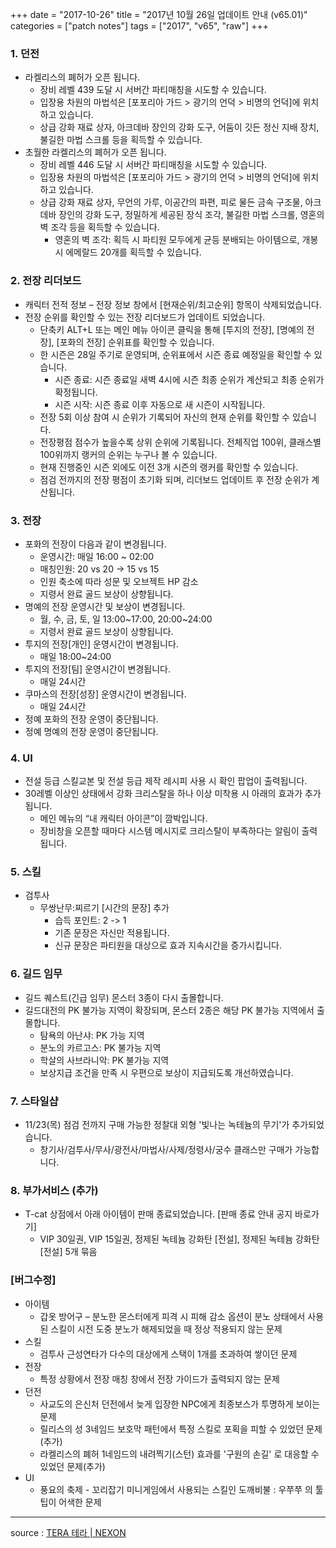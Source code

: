 +++
date = "2017-10-26"
title = "2017년 10월 26일 업데이트 안내 (v65.01)"
categories = ["patch notes"]
tags = ["2017", "v65", "raw"]
+++

### 1. 던전
- 라켈리스의 폐허가 오픈 됩니다.
  - 장비 레벨 439 도달 시 서버간 파티매칭을 시도할 수 있습니다.
  - 입장용 차원의 마법석은 [포포리아 가드 > 광기의 언덕 > 비명의 언덕]에 위치하고 있습니다.
  - 상급 강화 재료 상자, 아크데바 장인의 강화 도구, 어둠이 깃든 정신 지배 장치, 불길한 마법 스크롤 등을 획득할 수 있습니다.
- 초월한 라켈리스의 폐허가 오픈 됩니다.
  - 장비 레벨 446 도달 시 서버간 파티매칭을 시도할 수 있습니다.
  - 입장용 차원의 마법석은 [포포리아 가드 > 광기의 언덕 > 비명의 언덕]에 위치하고 있습니다.
  - 상급 강화 재료 상자, 무언의 가루, 이공간의 파편, 피로 물든 금속 구조물, 아크데바 장인의 강화 도구, 정밀하게 세공된 장식 조각, 불길한 마법 스크롤, 영혼의 벽 조각 등을 획득할 수 있습니다.
    - 영혼의 벽 조각: 획득 시 파티원 모두에게 균등 분배되는 아이템으로, 개봉 시 에메랄드 20개를 획득할 수 있습니다.

### 2. 전장 리더보드
- 캐릭터 전적 정보 – 전장 정보 창에서 [현재순위/최고순위] 항목이 삭제되었습니다.
- 전장 순위를 확인할 수 있는 전장 리더보드가 업데이트 되었습니다.
  - 단축키 ALT+L 또는 메인 메뉴 아이콘 클릭을 통해 [투지의 전장], [명예의 전장], [포화의 전장] 순위표를 확인할 수 있습니다.
  - 한 시즌은 28일 주기로 운영되며, 순위표에서 시즌 종료 예정일을 확인할 수 있습니다.
    - 시즌 종료: 시즌 종료일 새벽 4시에 시즌 최종 순위가 계산되고 최종 순위가 확정됩니다.
    - 시즌 시작: 시즌 종료 이후 자동으로 새 시즌이 시작됩니다.
  - 전장 5회 이상 참여 시 순위가 기록되어 자신의 현재 순위를 확인할 수 있습니다.
  - 전장평점 점수가 높을수록 상위 순위에 기록됩니다. 전체직업 100위, 클래스별 100위까지 랭커의 순위는 누구나 볼 수 있습니다.
  - 현재 진행중인 시즌 외에도 이전 3개 시즌의 랭커를 확인할 수 있습니다.
  -  점검 전까지의 전장 평점이 초기화 되며, 리더보드 업데이트 후 전장 순위가 계산됩니다.

### 3. 전장
- 포화의 전장이 다음과 같이 변경됩니다.
  - 운영시간: 매일 16:00 ~ 02:00
  - 매칭인원: 20 vs 20 -> 15 vs 15
  - 인원 축소에 따라 성문 및 오브젝트 HP 감소
  - 지령서 완료 골드 보상이 상향됩니다.
- 명예의 전장 운영시간 및 보상이 변경됩니다.
  - 월, 수, 금, 토, 일 13:00~17:00, 20:00~24:00
  - 지령서 완료 골드 보상이 상향됩니다.
- 투지의 전장[개인] 운영시간이 변경됩니다.
  - 매일 18:00~24:00
- 투지의 전장[팀] 운영시간이 변경됩니다.
  - 매일 24시간
- 쿠마스의 전장[성장] 운영시간이 변경됩니다.
  - 매일 24시간
- 정예 포화의 전장 운영이 중단됩니다.
- 정예 명예의 전장 운영이 중단됩니다.

### 4. UI
- 전설 등급 스킬교본 및 전설 등급 제작 레시피 사용 시 확인 팝업이 출력됩니다.
- 30레벨 이상인 상태에서 강화 크리스탈을 하나 이상 미착용 시 아래의 효과가 추가됩니다.
  - 메인 메뉴의 “내 캐릭터 아이콘”이 깜박입니다.
  - 장비창을 오픈할 때마다 시스템 메시지로 크리스탈이 부족하다는 알림이 출력됩니다.

### 5. 스킬
- 검투사
  - 무쌍난무:찌르기 [시간의 문장] 추가
    - 습득 포인트: 2 -> 1
    - 기존 문장은 자신만 적용됩니다.
    - 신규 문장은 파티원을 대상으로 효과 지속시간을 증가시킵니다.

### 6. 길드 임무
- 길드 퀘스트(긴급 임무) 몬스터 3종이 다시 출몰합니다.
- 길드대전의 PK 불가능 지역이 확장되며, 몬스터 2종은 해당 PK 불가능 지역에서 출몰합니다.
  - 탐욕의 아난샤: PK 가능 지역
  - 분노의 카르고스: PK 불가능 지역
  - 학살의 사브라니악: PK 불가능 지역
  - 보상지급 조건을 만족 시 우편으로 보상이 지급되도록 개선하였습니다.

### 7. 스타일샵
- 11/23(목) 점검 전까지 구매 가능한 정찰대 외형 '빛나는 녹테늄의 무기'가 추가되었습니다.
  - 창기사/검투사/무사/광전사/마법사/사제/정령사/궁수 클래스만 구매가 가능합니다.

### 8. 부가서비스 (추가)
- T-cat 상점에서 아래 아이템이 판매 종료되었습니다. [판매 종료 안내 공지 바로가기]
  - VIP 30일권, VIP 15일권, 정제된 녹테늄 강화탄 [전설], 정제된 녹테늄 강화탄 [전설] 5개 묶음

### [버그수정]
- 아이템
  - 갑옷 방어구 – 분노한 몬스터에게 피격 시 피해 감소 옵션이 분노 상태에서 사용된 스킬이
시전 도중 분노가 해제되었을 때 정상 적용되지 않는 문제
- 스킬
  - 검투사 근성연타가 다수의 대상에게 스택이 1개를 초과하여 쌓이던 문제
- 전장
  - 특정 상황에서 전장 매칭 창에서 전장 가이드가 출력되지 않는 문제
- 던전
  - 사교도의 은신처 던전에서 늦게 입장한 NPC에게 최종보스가 투명하게 보이는 문제
  - 릴리스의 성 3네임드 보호막 패턴에서 특정 스킬로 포획을 피할 수 있었던 문제(추가)
  - 라켈리스의 폐허 1네임드의 내려찍기(스턴) 효과를 '구원의 손길' 로 대응할 수 있었던 문제(추가)
- UI
  - 풍요의 축제 - 꼬리잡기 미니게임에서 사용되는 스킬인 도깨비불 : 우쭈쭈 의 툴팁이 어색한 문제

----

source : [TERA 테라 | NEXON](http://tera.nexon.com/news/update/view.aspx?n4articlesn=303)
